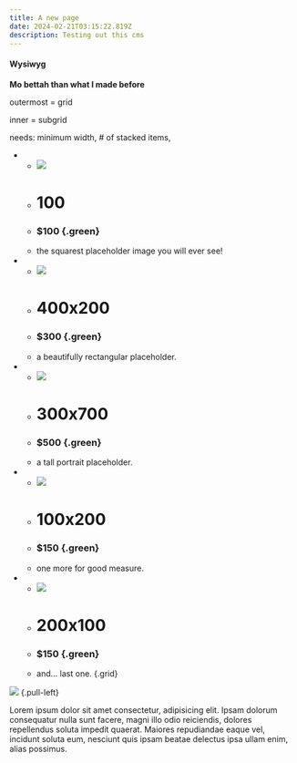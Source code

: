 ```yaml
---
title: A new page
date: 2024-02-21T03:15:22.819Z
description: Testing out this cms
---
```


#### **Wysiwyg**

**Mo bettah than what I made before**

outermost = grid

inner = subgrid

needs: minimum width, # of stacked items,

- - ![](https://placeholder.co/100)
  - # 100
  - ### $100 {.green}
  - the squarest placeholder image you will ever see!
- - ![](https://placeholder.co/400x200)
  - # 400x200
  - ### $300 {.green}
  - a beautifully rectangular placeholder.
- - ![](https://placeholder.co/300x700)
  - # 300x700
  - ### $500 {.green}
  - a tall portrait placeholder.
- - ![](https://placeholder.co/100x200)
  - # 100x200
  - ### $150 {.green}
  - one more for good measure.
- - ![](https://placeholder.co/200x100)
  - # 200x100
  - ### $150 {.green}
  - and... last one.
{.grid}

![](https://placeholder.co/600x200)
{.pull-left}

Lorem ipsum dolor sit amet consectetur, adipisicing elit. Ipsam dolorum consequatur nulla sunt facere, magni illo odio reiciendis, dolores repellendus soluta impedit quaerat. Maiores repudiandae eaque vel, incidunt soluta eum, nesciunt quis ipsam beatae delectus ipsa ullam enim, alias possimus.